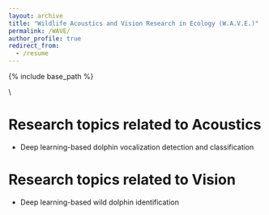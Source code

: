 ```yaml
---
layout: archive
title: "Wildlife Acoustics and Vision Research in Ecology (W.A.V.E.)"
permalink: /WAVE/
author_profile: true
redirect_from:
  - /resume
---
```


{% include base_path %}

\

Research topics related to Acoustics
======
* Deep learning-based dolphin vocalization detection and classification 

Research topics related to Vision
======
* Deep learning-based wild dolphin identification

  

  

